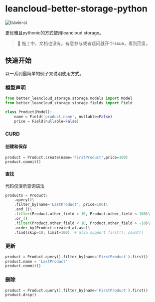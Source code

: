 # leancloud-better-storage-python

![travis-ci](https://www.travis-ci.com/nnnewb/leancloud-better-storage-python.svg?branch=master)

更优雅且pythonic的方式使用leancloud storage。

> :construction: 施工中，文档也没有。有意参与或者疑问就开个issue，看到回复。

## 快速开始

以一系列最简单的例子来说明使用方式。

### 模型声明

```python
from better_leancloud_storage.storage.models import Model
from better_leancloud_storage.storage.fields import Field

class Product(Model):
    name = Field('product_name', nullable=False)
    price = Field(nullable=False)
```

### CURD

#### 创建和保存

```python
product = Product.create(name='FirstProduct',price=100)
product.commit()
```

#### 查找

代码仅演示查询语法

```python
products = Product\
    .query()\
    .filter_by(name='LastProduct', price=100)\
    .and_()\
    .filter(Product.other_field > 10, Product.other_field < 100)\
    .or_()
    .filter(Product.other_field < 10, Product.other_field > -10)\
    .order_by(Product.created_at.asc)\
    .find(skip=10, limit=100)  # also support first(), count()
```

### 更新

```python
product = Product.query().filter_by(name='FirstProduct').first()
product.name = 'LastProduct'
product.commit()
```

### 删除

```python
product = Product.query().filter_by(name='FirstProduct').first()
product.drop()
```

